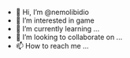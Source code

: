 - 👋 Hi, I’m @nemolibidio
- 👀 I’m interested in game
- 🌱 I’m currently learning ...
- 💞️ I’m looking to collaborate on ...
- 📫 How to reach me ...

<!---
nemolibidio/nemolibidio is a ✨ special ✨ repository because its `README.md` (this file) appears on your GitHub profile.
You can click the Preview link to take a look at your changes.
--->
